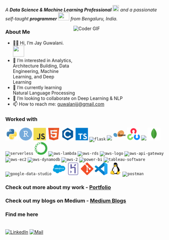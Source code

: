 <p>
  <em>
    A <b> Data Science & Machine Learning Professional </b> <img src="https://raw.githubusercontent.com/TheDudeThatCode/TheDudeThatCode/master/Assets/Medal.gif" width=20 height=20> and a passionate self-taught <b>programmer</b> <img src="https://raw.githubusercontent.com/TheDudeThatCode/TheDudeThatCode/master/Assets/Developer.gif" width=35 height=25> from Bengaluru, India.
  </em>
 </p>

<img align="right" alt="Coder GIF" height=190 width=290 src="https://i.pinimg.com/originals/e4/26/70/e426702edf874b181aced1e2fa5c6cde.gif" />


### About Me

- 🥷🏻 Hi, I’m Jay Guwalani. <img src="https://raw.githubusercontent.com/TheDudeThatCode/TheDudeThatCode/master/Assets/Hi.gif" width=35 height=35>
- 👀 I’m interested in Analytics, Architecture Building, Data Engineering, Machine Learning, and Deep Learning
- 🌱 I’m currently learning Natural Language Processing
- 👾 I’m looking to collaborate on Deep Learning & NLP
- 📫 How to reach me: guwalanijj@gmail.com


### Worked with

<code><img height="40" src="https://raw.githubusercontent.com/devicons/devicon/master/icons/python/python-original.svg" title="python"></code>
<code><img height="40" src="https://github.com/devicons/devicon/blob/master/icons/rstudio/rstudio-original.svg" title="rstudio"></code>
<code><img height="40" src="https://raw.githubusercontent.com/devicons/devicon/master/icons/javascript/javascript-original.svg" title="javascript"></code>
<code><img height="40" src="https://raw.githubusercontent.com/devicons/devicon/master/icons/html5/html5-original.svg" title="html5"></code>
<code><img height="40" src="https://raw.githubusercontent.com/devicons/devicon/master/icons/c/c-plain.svg" title="C"></code>
<code><img height="40" src="https://raw.githubusercontent.com/devicons/devicon/master/icons/typescript/typescript-plain.svg" title="typescript"></code>
<code><img height="40" src="https://www.vectorlogo.zone/logos/pocoo_flask/pocoo_flask-icon.svg" title="flask"></code>
<code><img height="40" src="https://cdn.worldvectorlogo.com/logos/tensorflow-2.svg"></code>
<code><img height="40" src="https://raw.githubusercontent.com/github/explore/80688e429a7d4ef2fca1e82350fe8e3517d3494d/topics/scikit-learn/scikit-learn.png" title="sklearn"></code>
<code><img height="40" src="https://github.com/devicons/devicon/blob/master/icons/opencv/opencv-original.svg" title="opencv"></code>
<code><img height="40" src="https://cdn.worldvectorlogo.com/logos/mysql-6.svg"></code>
<code><img height="40" src="https://raw.githubusercontent.com/devicons/devicon/master/icons/mongodb/mongodb-original.svg" title="mongodb"></code>
<code><img height="40" src="https://res.cloudinary.com/practicaldev/image/fetch/s--ipV6F4tM--/c_limit%2Cf_auto%2Cfl_progressive%2Cq_auto%2Cw_880/https://raw.githubusercontent.com/serverless/assets/master/Icon/Framework/PNG/Serverless_Framework-icon01.png" title="serverless"></code>
<code><img height="40" src="https://github.com/devicons/devicon/blob/master/icons/anaconda/anaconda-original.svg" title="anaconda"></code>
<code><img height="40" src="https://cdn.worldvectorlogo.com/logos/aws-lambda-1.svg" title="aws-lambda"></code>
<code><img height="40" src="https://cdn.worldvectorlogo.com/logos/aws-rds.svg" title="aws-rds"></code>
<code><img height="40" src="https://cdn.worldvectorlogo.com/logos/aws-logo.svg" title="aws-logo"></code>
<code><img height="40" src="https://cdn.worldvectorlogo.com/logos/aws-api-gateway.svg" title="aws-api-gateway"></code>
<code><img height="40" src="https://cdn.worldvectorlogo.com/logos/aws-ec2.svg" title="aws-ec2"></code>
<code><img height="40" src="https://cdn.worldvectorlogo.com/logos/aws-dynamodb.svg" title="aws-dynamodb"></code>
<code><img height="40" src="https://cdn.worldvectorlogo.com/logos/aws-2.svg" title="aws-2"></code>
<code><img height="40" src="https://cdn.worldvectorlogo.com/logos/power-bi.svg" title="power-bi"></code>
<code><img height="40" src="https://cdn.worldvectorlogo.com/logos/tableau-software.svg" title="tableau-software"></code>
<code><img height="40" src="https://cdn.worldvectorlogo.com/logos/google-data-studio.svg" title="google-data-studio"></code>
<code><img height="40" src="https://github.com/devicons/devicon/blob/master/icons/salesforce/salesforce-original.svg" title="salesforce"></code>
<code><img height="40" src="https://github.com/devicons/devicon/blob/master/icons/heroku/heroku-original.svg" title="heroku"></code>
<code><img height="40" src="https://raw.githubusercontent.com/devicons/devicon/master/icons/git/git-original.svg" title="git"></code>
<code><img height="40" src="https://github.com/devicons/devicon/blob/master/icons/vscode/vscode-original.svg" title="vscode"></code>
<code><img height="40" src="https://raw.githubusercontent.com/devicons/devicon/master/icons/linux/linux-original.svg" title="linux"></code>
<code><img height="40" src="https://cdn.worldvectorlogo.com/logos/postman.svg" title="postman"></code>
<!--
### Top Languages

<p align="center">
<a href = "https://github.com/jayds22">
  <img src="https://github-readme-stats.vercel.app/api/top-langs/?username=jayds22&layout=compact&title_color=ffc857&icon_color=8ac926&text_color=daf7dc&bg_color=151515&card_width=400">
</a>
</p>
-->
### Check out more about my work  - [Portfolio](https://jayds22.github.io/Portfolio/) 
### Check out my blogs on Medium - [Medium Blogs](https://medium.com/@guwalanijj)
### Find me here <br><br>
<a href="https://www.linkedin.com/in/jay-guwalani-66763b191/" target="_blank"><img alt="LinkedIn" src="https://img.shields.io/badge/linkedin-%230077B5.svg?&style=for-the-badge&logo=linkedin&logoColor=white" /></a>
<a href="mailto:guwalanijj@gmail.com" target="_blank"><img alt="Mail" src="https://img.shields.io/badge/Gmail-D14836?style=for-the-badge&logo=gmail&logoColor=white"/></a>


<!---
JayDS22/JayDS22 is a ✨ special ✨ repository because its `README.md` (this file) appears on your GitHub profile.
You can click the Preview link to take a look at your changes.
--->

